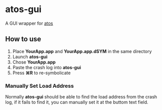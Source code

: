# atos-gui

A GUI wrapper for [atos](https://developer.apple.com/library/archive/technotes/tn2151/_index.html#//apple_ref/doc/uid/DTS40008184-CH1-SYMBOLICATE_WITH_ATOS)

## How to use

1. Place __YourApp.app__ and __YourApp.app.dSYM__ in the same directory
2. Launch __atos-gui__
3. Chose __YourApp.app__
4. Paste the crash log into __atos-gui__
5. Press __⌘R__ to re-symbolicate

### Manually Set Load Address

Normally __atos-gui__ should be able to find the load address from the crash log, if it fails to find it, you can manually set it at the buttom text field.
